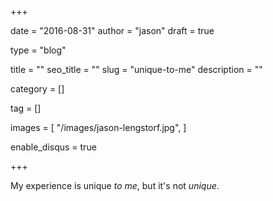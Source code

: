 +++

date = "2016-08-31"
author = "jason"
draft = true

type = "blog"

title = ""
seo_title = ""
slug = "unique-to-me"
description = ""

category = []

tag = []

images = [
    "/images/jason-lengstorf.jpg",
]

enable_disqus = true

+++

My experience is unique _to me_, but it's not _unique_.

